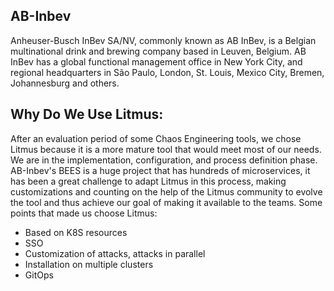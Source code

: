 ## AB-Inbev

Anheuser-Busch InBev SA/NV, commonly known as AB InBev, is a Belgian multinational drink and brewing company based in Leuven, Belgium. AB InBev has a global functional management office in New York City, and regional headquarters in São Paulo, London, St. Louis, Mexico City, Bremen, Johannesburg and others.

## Why Do We Use Litmus:

After an evaluation period of some Chaos Engineering tools, we chose Litmus because it is a more mature tool that would meet most of our needs. We are in the implementation, configuration, and process definition phase.
AB-Inbev's BEES is a huge project that has hundreds of microservices, it has been a great challenge to adapt Litmus in this process, making customizations and counting on the help of the Litmus community to evolve the tool and thus achieve our goal of making it available to the teams.
Some points that made us choose Litmus:

- Based on K8S resources
- SSO
- Customization of attacks, attacks in parallel
- Installation on multiple clusters
- GitOps
